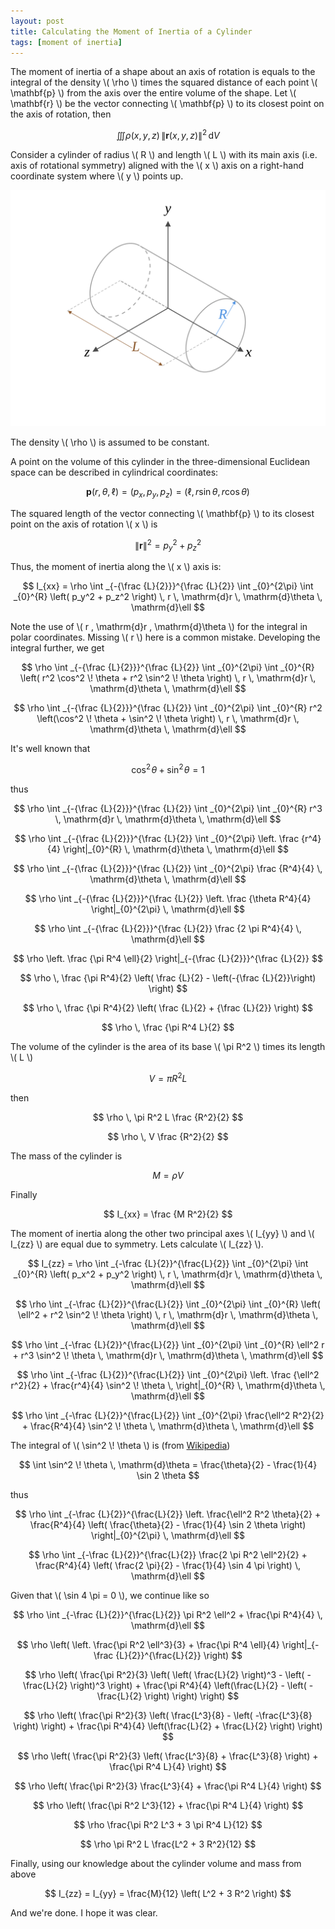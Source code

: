 ```yaml
---
layout: post
title: Calculating the Moment of Inertia of a Cylinder
tags: [moment of inertia]
---
```


The moment of inertia of a shape about an axis of rotation is equals to the integral of the density \\( \rho \\) times the squared distance of each point \\( \mathbf{p} \\) from the axis over the entire volume of the shape. Let \\( \mathbf{r} \\) be the vector connecting \\( \mathbf{p} \\) to its closest point on the axis of rotation, then

$$ \iiint \rho (x,y,z) \, \| \mathbf{r} (x,y,z) \|^2 \, \mathrm{d}V $$

Consider a cylinder of radius \\( R \\) and length \\( L \\) with its main axis (i.e. axis of rotational symmetry) aligned with the \\( x \\) axis on a right-hand coordinate system where \\( y \\) points up.

![Cylinder](/assets/img/Cylinder.svg)

The density \\( \rho \\) is assumed to be constant.

A point on the volume of this cylinder in the three-dimensional Euclidean space can be described in cylindrical coordinates:

$$ \mathbf{p}(r,\theta,\ell) = (p_x, p_y, p_z) = (\ell,r \sin \theta, r \cos \theta) $$

The squared length of the vector connecting \\( \mathbf{p} \\) to its closest point on the axis of rotation \\( x \\) is

$$ \| \mathbf{r} \|^2 = p_y^2 + p_z^2 $$

Thus, the moment of inertia along the \\( x \\) axis is:

$$ I_{xx} = \rho \int _{-{\frac {L}{2}}}^{\frac {L}{2}} \int _{0}^{2\pi} \int _{0}^{R} \left( p_y^2 + p_z^2 \right) \, r \, \mathrm{d}r \, \mathrm{d}\theta \, \mathrm{d}\ell $$

Note the use of \\( r \, \mathrm{d}r \, \mathrm{d}\theta \\) for the integral in polar coordinates. Missing \\( r \\) here is a common mistake. Developing the integral further, we get

$$ \rho \int _{-{\frac {L}{2}}}^{\frac {L}{2}} \int _{0}^{2\pi} \int _{0}^{R} \left( r^2 \cos^2 \! \theta + r^2 \sin^2 \! \theta \right) \, r \, \mathrm{d}r \, \mathrm{d}\theta \, \mathrm{d}\ell $$

$$ \rho \int _{-{\frac {L}{2}}}^{\frac {L}{2}} \int _{0}^{2\pi} \int _{0}^{R} r^2 \left(\cos^2 \! \theta + \sin^2 \! \theta \right) \, r \, \mathrm{d}r \, \mathrm{d}\theta \, \mathrm{d}\ell $$

It's well known that

$$ \cos^2 \! \theta + \sin^2 \! \theta = 1 $$

thus

$$ \rho \int _{-{\frac {L}{2}}}^{\frac {L}{2}} \int _{0}^{2\pi} \int _{0}^{R} r^3 \, \mathrm{d}r \, \mathrm{d}\theta \, \mathrm{d}\ell $$

$$ \rho \int _{-{\frac {L}{2}}}^{\frac {L}{2}} \int _{0}^{2\pi} \left. \frac {r^4}{4} \right|_{0}^{R}  \, \mathrm{d}\theta \, \mathrm{d}\ell $$

$$ \rho \int _{-{\frac {L}{2}}}^{\frac {L}{2}} \int _{0}^{2\pi} \frac {R^4}{4}  \, \mathrm{d}\theta \, \mathrm{d}\ell $$

$$ \rho \int _{-{\frac {L}{2}}}^{\frac {L}{2}} \left. \frac {\theta R^4}{4} \right|_{0}^{2\pi} \, \mathrm{d}\ell $$

$$ \rho \int _{-{\frac {L}{2}}}^{\frac {L}{2}} \frac {2 \pi R^4}{4} \, \mathrm{d}\ell $$

$$ \rho \left. \frac {\pi R^4 \ell}{2} \right|_{-{\frac {L}{2}}}^{\frac {L}{2}} $$

$$  \rho \, \frac {\pi R^4}{2} \left( \frac {L}{2} - \left(-{\frac {L}{2}}\right) \right) $$

$$  \rho \, \frac {\pi R^4}{2} \left( \frac {L}{2} + {\frac {L}{2}} \right) $$

$$ \rho \, \frac {\pi R^4 L}{2} $$

The volume of the cylinder is the area of its base \\( \pi R^2 \\) times its length \\( L \\)

$$ V = \pi R^2 L $$

then

$$ \rho \, \pi R^2 L \frac {R^2}{2} $$

$$ \rho \, V \frac {R^2}{2} $$

The mass of the cylinder is

$$ M = \rho V $$

Finally

$$ I_{xx} = \frac {M R^2}{2} $$

The moment of inertia along the other two principal axes \\( I_{yy} \\) and \\( I_{zz} \\) are equal due to symmetry. Lets calculate \\( I_{zz} \\).

$$ I_{zz} = \rho \int _{-\frac {L}{2}}^{\frac{L}{2}} \int _{0}^{2\pi} \int _{0}^{R} \left( p_x^2 + p_y^2 \right) \, r \, \mathrm{d}r \, \mathrm{d}\theta \, \mathrm{d}\ell $$

$$ \rho \int _{-\frac {L}{2}}^{\frac{L}{2}} \int _{0}^{2\pi} \int _{0}^{R} \left( \ell^2 + r^2 \sin^2 \! \theta \right) \, r \, \mathrm{d}r \, \mathrm{d}\theta \, \mathrm{d}\ell $$

$$ \rho \int _{-\frac {L}{2}}^{\frac{L}{2}} \int _{0}^{2\pi} \int _{0}^{R} \ell^2 r + r^3 \sin^2 \! \theta \, \mathrm{d}r \, \mathrm{d}\theta \, \mathrm{d}\ell $$

$$ \rho \int _{-\frac {L}{2}}^{\frac{L}{2}} \int _{0}^{2\pi} \left. \frac {\ell^2 r^2}{2} + \frac{r^4}{4} \sin^2 \! \theta \, \right|_{0}^{R} \, \mathrm{d}\theta \, \mathrm{d}\ell $$

$$ \rho \int _{-\frac {L}{2}}^{\frac{L}{2}} \int _{0}^{2\pi} \frac{\ell^2 R^2}{2} + \frac{R^4}{4} \sin^2 \! \theta \, \mathrm{d}\theta \, \mathrm{d}\ell $$

The integral of \\( \sin^2 \\! \theta \\) is (from [Wikipedia](https://en.wikipedia.org/wiki/List_of_integrals_of_trigonometric_functions#Integrands_involving_only_sine))

$$ \int \sin^2 \! \theta \, \mathrm{d}\theta = \frac{\theta}{2} - \frac{1}{4} \sin 2 \theta $$

thus

$$ \rho \int _{-\frac {L}{2}}^{\frac{L}{2}} \left. \frac{\ell^2 R^2 \theta}{2} + \frac{R^4}{4} \left( \frac{\theta}{2} - \frac{1}{4} \sin 2 \theta \right) \right|_{0}^{2\pi} \, \mathrm{d}\ell $$

$$ \rho \int _{-\frac {L}{2}}^{\frac{L}{2}} \frac{2 \pi R^2 \ell^2}{2} + \frac{R^4}{4} \left( \frac{2 \pi}{2} - \frac{1}{4} \sin 4 \pi \right) \, \mathrm{d}\ell $$

Given that \\( \sin 4 \pi = 0 \\), we continue like so

$$ \rho \int _{-\frac {L}{2}}^{\frac{L}{2}} \pi R^2 \ell^2 + \frac{\pi R^4}{4} \, \mathrm{d}\ell $$

$$ \rho \left( \left. \frac{\pi R^2 \ell^3}{3} + \frac{\pi R^4 \ell}{4} \right|_{-\frac {L}{2}}^{\frac{L}{2}} \right) $$

$$ \rho \left( \frac{\pi R^2}{3} \left( \left( \frac{L}{2} \right)^3 - \left( -\frac{L}{2} \right)^3 \right) + \frac{\pi R^4}{4} \left(\frac{L}{2} - \left( -\frac{L}{2} \right) \right) \right) $$

$$ \rho \left( \frac{\pi R^2}{3} \left( \frac{L^3}{8} - \left( -\frac{L^3}{8} \right) \right) + \frac{\pi R^4}{4} \left(\frac{L}{2} + \frac{L}{2} \right) \right) $$

$$ \rho \left( \frac{\pi R^2}{3} \left( \frac{L^3}{8} + \frac{L^3}{8} \right) + \frac{\pi R^4 L}{4} \right) $$

$$ \rho \left( \frac{\pi R^2}{3} \frac{L^3}{4} + \frac{\pi R^4 L}{4} \right) $$

$$ \rho \left( \frac{\pi R^2 L^3}{12} + \frac{\pi R^4 L}{4} \right) $$

$$ \rho \frac{\pi R^2 L^3 + 3 \pi R^4 L}{12} $$

$$ \rho \pi R^2 L \frac{L^2 + 3 R^2}{12} $$

Finally, using our knowledge about the cylinder volume and mass from above

$$ I_{zz} = I_{yy} = \frac{M}{12} \left( L^2 + 3 R^2 \right) $$

And we're done. I hope it was clear.
